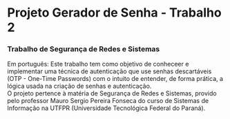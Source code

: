 # Projeto Gerador de Senha - Trabalho 2 #
### Trabalho de Segurança de Redes e Sistemas
Em português:
Este trabalho tem como objetivo de conheceer e implementar uma técnica de autenticação que use senhas descartáveis (OTP - One-Time Passwords) com o intuito de entender, de forma prática, a lógica usada na criação de senhas e autenticação.\
O projeto pertence à matéria de Segurança de Redes e Sistemas, provido pelo professor Mauro Sergio Pereira Fonseca do curso de Sistemas de Informação na UTFPR (Universidade Tecnológica Federal do Paraná).
